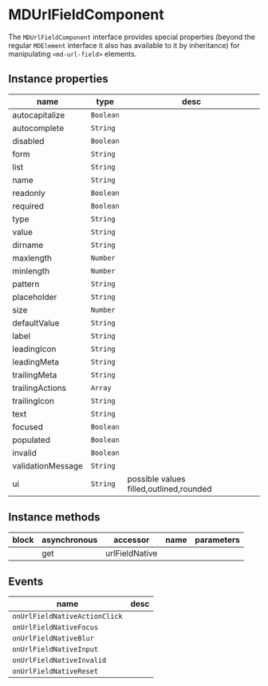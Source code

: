 # MDUrlFieldComponent
The `MDUrlFieldComponent` interface provides special properties (beyond the regular `MDElement` interface it also has available to it by inheritance) for manipulating `<md-url-field>` elements.

## Instance properties

name|type|desc
---|---|---
autocapitalize|`Boolean`|
autocomplete|`String`|
disabled|`Boolean`|
form|`String`|
list|`String`|
name|`String`|
readonly|`Boolean`|
required|`Boolean`|
type|`String`|
value|`String`|
dirname|`String`|
maxlength|`Number`|
minlength|`Number`|
pattern|`String`|
placeholder|`String`|
size|`Number`|
defaultValue|`String`|
label|`String`|
leadingIcon|`String`|
leadingMeta|`String`|
trailingMeta|`String`|
trailingActions|`Array`|
trailingIcon|`String`|
text|`String`|
focused|`Boolean`|
populated|`Boolean`|
invalid|`Boolean`|
validationMessage|`String`|
ui|`String`|possible values filled,outlined,rounded

## Instance methods

block| asynchronous | accessor| name| parameters
---| --- | ---| ---| ---
|  | get| urlFieldNative| 

## Events

name|desc
---|---
`onUrlFieldNativeActionClick`|
`onUrlFieldNativeFocus`|
`onUrlFieldNativeBlur`|
`onUrlFieldNativeInput`|
`onUrlFieldNativeInvalid`|
`onUrlFieldNativeReset`|
